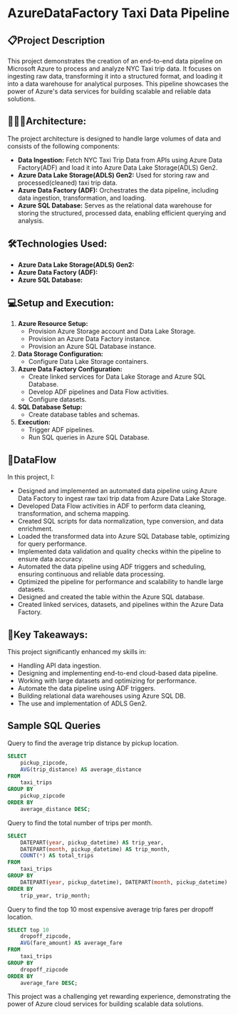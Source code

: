 # AzureDataFactory Taxi Data Pipeline

## 📋Project Description

This project demonstrates the creation of an end-to-end data pipeline on Microsoft Azure to process and analyze NYC Taxi trip data. It focuses on ingesting raw data, transforming it into a structured format, and loading it into a data warehouse for analytical purposes. This pipeline showcases the power of Azure's data services for building scalable and reliable data solutions.

## 👷🏼‍♂️Architecture:

The project architecture is designed to handle large volumes of data and consists of the following components:

* **Data Ingestion:** Fetch NYC Taxi Trip Data from APIs using Azure Data Factory(ADF) and load it into Azure Data Lake Storage(ADLS) Gen2.
* **Azure Data Lake Storage(ADLS) Gen2:** Used for storing raw and processed(cleaned) taxi trip data.
* **Azure Data Factory (ADF):** Orchestrates the data pipeline, including data ingestion, transformation, and loading.
* **Azure SQL Database:** Serves as the relational data warehouse for storing the structured, processed data, enabling efficient querying and analysis.

## 🛠Technologies Used:

* **Azure Data Lake Storage(ADLS) Gen2:**
* **Azure Data Factory (ADF):**
* **Azure SQL Database:**

## 💻Setup and Execution:

1.  **Azure Resource Setup:**
    * Provision Azure Storage account and Data Lake Storage.
    * Provision an Azure Data Factory instance.
    * Provision an Azure SQL Database instance.
2.  **Data Storage Configuration:**
    * Configure Data Lake Storage containers.
3.  **Azure Data Factory Configuration:**
    * Create linked services for Data Lake Storage and Azure SQL Database.
    * Develop ADF pipelines and Data Flow activities.
    * Configure datasets.
4.  **SQL Database Setup:**
    * Create database tables and schemas.
5.  **Execution:**
    * Trigger ADF pipelines.
    * Run SQL queries in Azure SQL Database.


## 🔀DataFlow

In this project, I:

* Designed and implemented an automated data pipeline using Azure Data Factory to ingest raw taxi trip data from Azure Data Lake Storage.
* Developed Data Flow activities in ADF to perform data cleaning, transformation, and schema mapping.
* Created SQL scripts for data normalization, type conversion, and data enrichment.
* Loaded the transformed data into Azure SQL Database table, optimizing for query performance.
* Implemented data validation and quality checks within the pipeline to ensure data accuracy.
* Automated the data pipeline using ADF triggers and scheduling, ensuring continuous and reliable data processing.
* Optimized the pipeline for performance and scalability to handle large datasets.
* Designed and created the table within the Azure SQL database.
* Created linked services, datasets, and pipelines within the Azure Data Factory.

## 🔑Key Takeaways:
This project significantly enhanced my skills in:
* Handling API data ingestion.
* Designing and implementing end-to-end cloud-based data pipeline.
* Working with large datasets and optimizing for performance.
* Automate the data pipeline using ADF triggers.
* Building relational data warehouses using Azure SQL DB. 
* The use and implementation of ADLS Gen2. 


## Sample SQL Queries

Query to find the average trip distance by pickup location.
```sql
SELECT
    pickup_zipcode,
    AVG(trip_distance) AS average_distance
FROM
    taxi_trips
GROUP BY
    pickup_zipcode
ORDER BY
    average_distance DESC;
```
Query to find the total number of trips per month.
```sql
SELECT
    DATEPART(year, pickup_datetime) AS trip_year,
    DATEPART(month, pickup_datetime) AS trip_month,
    COUNT(*) AS total_trips
FROM
    taxi_trips
GROUP BY
    DATEPART(year, pickup_datetime), DATEPART(month, pickup_datetime)
ORDER BY
    trip_year, trip_month;
```
Query to find the top 10 most expensive average trip fares per dropoff location.
```sql
SELECT top 10
    dropoff_zipcode,
    AVG(fare_amount) AS average_fare
FROM
    taxi_trips
GROUP BY
    dropoff_zipcode
ORDER BY
    average_fare DESC;
```

This project was a challenging yet rewarding experience, demonstrating the power of Azure cloud services for building scalable data solutions.

